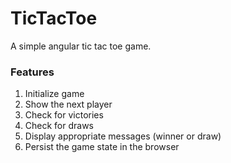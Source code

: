 # TicTacToe

A simple angular tic tac toe game.

### Features

1. Initialize game
2. Show the next player
3. Check for victories
4. Check for draws
5. Display appropriate messages (winner or draw)
6. Persist the game state in the browser
